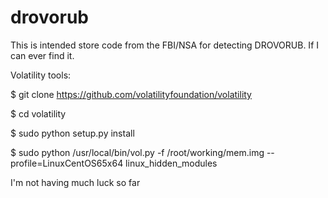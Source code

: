 # drovorub

This is intended store code from the FBI/NSA for detecting DROVORUB. If I can ever find it.

Volatility tools: 

$ git clone https://github.com/volatilityfoundation/volatility

$ cd volatility

$ sudo python setup.py install

$ sudo python /usr/local/bin/vol.py -f /root/working/mem.img --profile=LinuxCentOS65x64 linux_hidden_modules

I'm not having much luck so far

